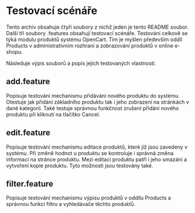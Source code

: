 # Testovací scénáře
Tento archiv obsahuje čtyři soubory z nichž jeden je tento README soubor. Další tři soubory .features obsahují testovací scénáře.  Testování celkově se týká modulu produktů systému OpenCart. Tím je myšlen především oddíl Products v administrativním rozhraní a zobrazování produktů v online e-shopu.

Následuje výpis souborů a popis jejich testovaných vlastností.

## add.feature
Popisuje testování mechanismu přidávání nového produktu do systému. Otestuje jak přidání základního produktu tak i jeho zobrazení na stránkách v dané kategorii. Také testuje správnou funkčnost zrušení přidání nového produktu při kliknutí na tlačítko Cancel.

## edit.feature
Popisuje testování mechanismu editace produktů, které již jsou zavedeny v systému. Při změně hodnot u produktu se kontroluje i správná změna informací na stránce produktu. Mezi editaci produktu patří i jeho smazání a vytvoření kopie produktu. Tyto možnosti jsou testovány také.

## filter.feature

Popisuje testování mechanismu výpisu produktů v oddílu Products a správnou funkci filtru a vyhledávače těchto produktů.
